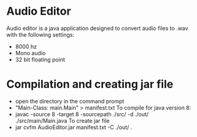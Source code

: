# Audio Editor

Audio editor is a java application designed to convert audio files to .wav with the following settings:
  - 8000 hz
  - Mono audio
  - 32 bit floating point

# Compilation and creating jar file
  - open the directory in the command prompt
  - "Main-Class: main.Main" > manifest.txt
  To compile for java version 8:
  - javac -source 8 -target 8 -sourcepath ./src/ -d ./out/ ./src/main/Main.java
  To create jar file
  - jar cvfm AudioEditor.jar manifest.txt -C ./out/ .